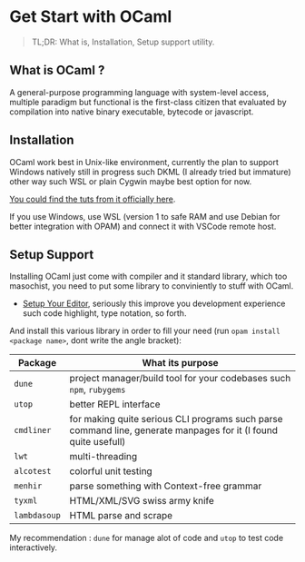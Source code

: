 # Get Start with OCaml

> TL;DR: What is, Installation, Setup support utility.

## What is OCaml ?

A general-purpose programming language with system-level access, multiple paradigm but functional is 
the first-class citizen that evaluated by compilation into native binary executable, bytecode or javascript.

## Installation

OCaml work best in Unix-like environment, currently the plan to support Windows natively still in progress such DKML (I already tried but
immature) other way such WSL or plain Cygwin maybe best option for now.

[You could find the tuts from it officially here](https://ocaml.org/install).

If you use Windows, use WSL (version 1 to safe RAM and use Debian for better integration with OPAM) 
and connect it with VSCode remote host.

## Setup Support

Installing OCaml just come with compiler and it standard library, which too masochist, you need to 
put some library to conviniently to stuff with OCaml. 

- [Setup Your Editor](https://ocaml.org/docs/set-up-editor), seriously this improve you development experience such code highlight, type notation, so forth.

And install this various library in order to fill your need (run `opam install <package name>`, dont write the angle bracket):

|Package|What its purpose|
|--|--|
| `dune` | project manager/build tool for your codebases such `npm`, `rubygems` |
| `utop` | better REPL interface |
| `cmdliner` | for making quite serious CLI programs such parse command line, generate manpages for it (I found quite usefull) |
| `lwt` | multi-threading  |
| `alcotest` | colorful unit testing  |
| `menhir` | parse something with Context-free grammar |
| `tyxml` | HTML/XML/SVG swiss army knife  |
| `lambdasoup` | HTML parse and scrape  |

My recommendation : `dune` for manage alot of code and `utop` to test code interactively.

